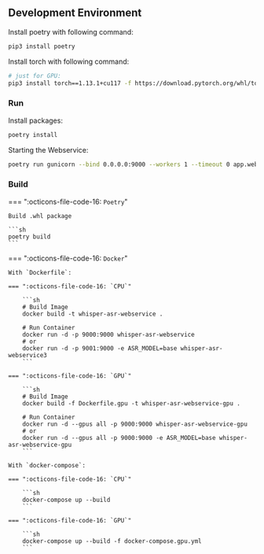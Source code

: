 ## Development Environment

Install poetry with following command:

```sh
pip3 install poetry
```

Install torch with following command:

```sh
# just for GPU:
pip3 install torch==1.13.1+cu117 -f https://download.pytorch.org/whl/torch
```

### Run

Install packages:

```sh
poetry install
```

Starting the Webservice:

```sh
poetry run gunicorn --bind 0.0.0.0:9000 --workers 1 --timeout 0 app.webservice:app -k uvicorn.workers.UvicornWorker
```

### Build

=== ":octicons-file-code-16: `Poetry`"

    Build .whl package
    
    ```sh
    poetry build
    ```

=== ":octicons-file-code-16: `Docker`"

    With `Dockerfile`:

    === ":octicons-file-code-16: `CPU`"
    
        ```sh
        # Build Image
        docker build -t whisper-asr-webservice .
        
        # Run Container
        docker run -d -p 9000:9000 whisper-asr-webservice
        # or
        docker run -d -p 9001:9000 -e ASR_MODEL=base whisper-asr-webservice3
        ```
    
    === ":octicons-file-code-16: `GPU`"
    
        ```sh
        # Build Image
        docker build -f Dockerfile.gpu -t whisper-asr-webservice-gpu .
        
        # Run Container
        docker run -d --gpus all -p 9000:9000 whisper-asr-webservice-gpu
        # or
        docker run -d --gpus all -p 9000:9000 -e ASR_MODEL=base whisper-asr-webservice-gpu
        ```

    With `docker-compose`:
    
    === ":octicons-file-code-16: `CPU`"
    
        ```sh
        docker-compose up --build
        ```
    
    === ":octicons-file-code-16: `GPU`"
    
        ```sh
        docker-compose up --build -f docker-compose.gpu.yml
        ```

